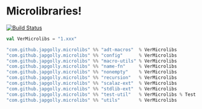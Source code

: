 # Microlibraries!
[![Build Status](https://travis-ci.org/japgolly/microlibs-scala.svg?branch=master)](https://travis-ci.org/japgolly/microlibs-scala)


```scala
val VerMicrolibs = "1.xxx"

"com.github.japgolly.microlibs" %% "adt-macros"  % VerMicrolibs
"com.github.japgolly.microlibs" %% "config"      % VerMicrolibs
"com.github.japgolly.microlibs" %% "macro-utils" % VerMicrolibs
"com.github.japgolly.microlibs" %% "name-fn"     % VerMicrolibs
"com.github.japgolly.microlibs" %% "nonempty"    % VerMicrolibs
"com.github.japgolly.microlibs" %% "recursion"   % VerMicrolibs
"com.github.japgolly.microlibs" %% "scalaz-ext"  % VerMicrolibs
"com.github.japgolly.microlibs" %% "stdlib-ext"  % VerMicrolibs
"com.github.japgolly.microlibs" %% "test-util"   % VerMicrolibs % Test
"com.github.japgolly.microlibs" %% "utils"       % VerMicrolibs
```

